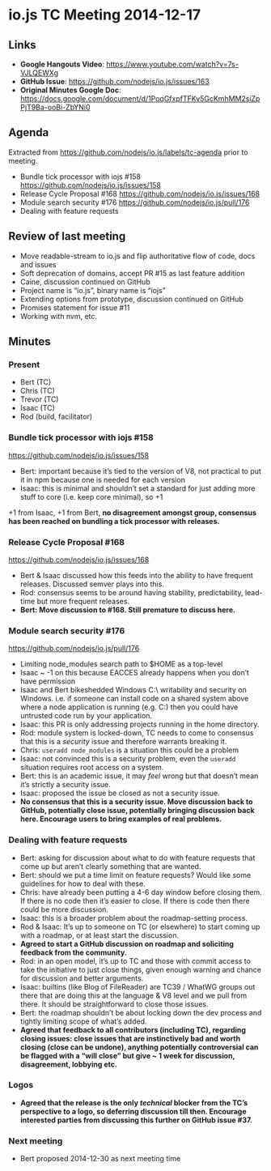 # io.js TC Meeting 2014-12-17

## Links

* **Google Hangouts Video**: <https://www.youtube.com/watch?v=7s-VJLQEWXg>
* **GitHub Issue**: <https://github.com/nodejs/io.js/issues/163>
* **Original Minutes Google Doc**: <https://docs.google.com/document/d/1PoqGfxpfTFKv5GcKmhMM2siZpPjT9Ba-ooBi-ZbYNi0>

## Agenda

Extracted from <https://github.com/nodejs/io.js/labels/tc-agenda> prior to meeting.

* Bundle tick processor with iojs #158 <https://github.com/nodejs/io.js/issues/158>
* Release Cycle Proposal #168 <https://github.com/nodejs/io.js/issues/168>
* Module search security #176 <https://github.com/nodejs/io.js/pull/176>
* Dealing with feature requests

## Review of last meeting

* Move readable-stream to io.js and flip authoritative flow of code, docs and issues
* Soft deprecation of domains, accept PR #15 as last feature addition
* Caine, discussion continued on GitHub
* Project name is “io.js”, binary name is “iojs”
* Extending options from prototype, discussion continued on GitHub
* Promises statement for issue #11
* Working with nvm, etc.

## Minutes

### Present

* Bert (TC)
* Chris (TC)
* Trevor (TC)
* Isaac (TC)
* Rod (build, facilitator)

### Bundle tick processor with iojs #158

<https://github.com/nodejs/io.js/issues/158>

* Bert: important because it’s tied to the version of V8, not practical to put it in npm because one is needed for each version
* Isaac: this is minimal and shouldn’t set a standard for just adding more stuff to core (i.e. keep core minimal), so +1

\+1 from Isaac, +1 from Bert, **no disagreement amongst group, consensus has been reached on bundling a tick processor with releases.**

### Release Cycle Proposal #168

<https://github.com/nodejs/io.js/issues/168>

* Bert & Isaac discussed how this feeds into the ability to have frequent releases. Discussed semver plays into this.
* Rod: consensus seems to be around having stability, predictability, lead-time but more frequent releases.
* **Bert: Move discussion to #168. Still premature to discuss here.**

### Module search security #176

<https://github.com/nodejs/io.js/pull/176>

* Limiting node\_modules search path to $HOME as a top-level
* Isaac \~ -1 on this because EACCES already happens when you don’t have permission
* Isaac and Bert bikeshedded Windows C:\ writability and security on Windows. i.e. if someone can install code on a shared system above where a node application is running (e.g. C:) then you could have untrusted code run by your application.
* Isaac: this PR is only addressing projects running in the home directory.
* Rod: module system is locked-down, TC needs to come to consensus that this is a _security_ issue and therefore warrants breaking it.
* Chris: `useradd node_modules` is a situation this could be a problem
* Isaac: not convinced this is a security problem, even the `useradd` situation requires root access on a system.
* Bert: this is an academic issue, it may _feel_ wrong but that doesn’t mean it’s strictly a security issue.
* Isaac: proposed the issue be closed as not a security issue.
* **No consensus that this is a security issue. Move discussion back to GitHub, potentially close issue, potentially bringing discussion back here. Encourage users to bring examples of real problems.**

### Dealing with feature requests

* Bert: asking for discussion about what to do with feature requests that come up but aren’t clearly something that are wanted.
* Bert: should we put a time limit on feature requests? Would like some guidelines for how to deal with these.
* Chris: have already been putting a 4-6 day window before closing them. If there is no code then it’s easier to close. If there is code then there could be more discussion.
* Isaac: this is a broader problem about the roadmap-setting process.
* Rod & Isaac: It’s up to someone on TC (or elsewhere) to start coming up with a roadmap, or at least start the discussion.
* **Agreed to start a GitHub discussion on roadmap and soliciting feedback from the community.**
* Rod: in an open model, it’s up to TC and those with commit access to take the initiative to just close things, given enough warning and chance for discussion and better arguments.
* Isaac: builtins (like Blog of FileReader) are TC39 / WhatWG groups out there that are doing this at the language & V8 level and we pull from there. It should be straightforward to close those issues.
* Bert: the roadmap shouldn’t be about locking down the dev process and tightly limiting scope of what’s added.
* **Agreed that feedback to all contributors (including TC), regarding closing issues: close issues that are instinctively bad and worth closing (close can be undone), anything potentially controversial can be flagged with a “will close” but give \~ 1 week for discussion, disagreement, lobbying etc.**

### Logos

* **Agreed that the release is the only _technical_ blocker from the TC’s perspective to a logo, so deferring discussion till then. Encourage interested parties from discussing this further on GitHub issue #37.**

### Next meeting

* Bert proposed 2014-12-30 as next meeting time
